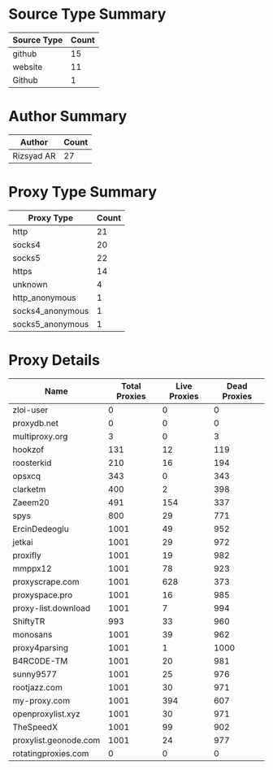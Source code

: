 # Source Type Summary

| Source Type | Count |
|-------------|-------|
| github | 15 |
| website | 11 |
| Github | 1 |


# Author Summary

| Author | Count |
|--------|-------|
| Rizsyad AR | 27 |


# Proxy Type Summary

| Proxy Type | Count |
|------------|-------|
| http | 21 |
| socks4 | 20 |
| socks5 | 22 |
| https | 14 |
| unknown | 4 |
| http_anonymous | 1 |
| socks4_anonymous | 1 |
| socks5_anonymous | 1 |


# Proxy Details

| Name | Total Proxies | Live Proxies | Dead Proxies |
|------|---------------|--------------|---------------|
| zloi-user | 0 | 0 | 0 |
| proxydb.net | 0 | 0 | 0 |
| multiproxy.org | 3 | 0 | 3 |
| hookzof | 131 | 12 | 119 |
| roosterkid | 210 | 16 | 194 |
| opsxcq | 343 | 0 | 343 |
| clarketm | 400 | 2 | 398 |
| Zaeem20 | 491 | 154 | 337 |
| spys | 800 | 29 | 771 |
| ErcinDedeoglu | 1001 | 49 | 952 |
| jetkai | 1001 | 29 | 972 |
| proxifly | 1001 | 19 | 982 |
| mmppx12 | 1001 | 78 | 923 |
| proxyscrape.com | 1001 | 628 | 373 |
| proxyspace.pro | 1001 | 16 | 985 |
| proxy-list.download | 1001 | 7 | 994 |
| ShiftyTR | 993 | 33 | 960 |
| monosans | 1001 | 39 | 962 |
| proxy4parsing | 1001 | 1 | 1000 |
| B4RC0DE-TM | 1001 | 20 | 981 |
| sunny9577 | 1001 | 25 | 976 |
| rootjazz.com | 1001 | 30 | 971 |
| my-proxy.com | 1001 | 394 | 607 |
| openproxylist.xyz | 1001 | 30 | 971 |
| TheSpeedX | 1001 | 99 | 902 |
| proxylist.geonode.com | 1001 | 24 | 977 |
| rotatingproxies.com | 0 | 0 | 0 |
